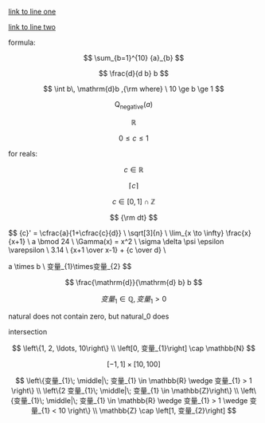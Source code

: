 [link to line one]()

[link to line two](./test_code.py)

formula:

$$
\sum_{b=1}^{10} {a}_{b}
$$

$$
\frac{d}{d b} b
$$

$$
\int b\, \mathrm{d}b ,{\rm where} \  10 \ge b \ge 1
$$

$$
\operatorname{Q}_{\text{negative}}(a)
$$

$$
\mathbb{R}
$$

$$
0 \leq c \leq 1
$$

for reals:

$$
c \in \mathbb{R}
$$

$$
\left\lceil{c}\right\rceil
$$

$$
c \in \left[0, 1\right] \cap \mathbb{Z}
$$

$$
{\rm dt}
$$

$$
{c}' = \cfrac{a}{1+\cfrac{c}{d}} \\
\sqrt[3]{n} \\
\lim_{x \to \infty} \frac{x}{x+1} \\
a \bmod 24 \\
\Gamma(x) = x^2 \\
\sigma \delta \psi \epsilon \varepsilon \\
3.14 \\
{x+1 \over x-1} + {c \over d} \\

a \times b \\ 
变量_{1}\times变量_{2}
$$

$$
\frac{\mathrm{d}}{\mathrm{d} b} b
$$

$$
变量_{1} \in \mathbb{Q}, 变量_{1} > 0
$$

natural does not contain zero, but natural_0 does

intersection

$$
\left\{1, 2, \ldots, 10\right\} \\
\left[0, 变量_{1}\right] \cap \mathbb{N}
$$

$$
\left[-1, 1\right] \times \left[10, 100\right]
$$

$$
\left\{变量_{1}\; \middle|\; 变量_{1} \in \mathbb{R} \wedge 变量_{1} > 1 \right\} \\
\left\{2 变量_{1}\; \middle|\; 变量_{1} \in \mathbb{Z}\right\} \\
\left\{变量_{1}\; \middle|\; 变量_{1} \in \mathbb{R} \wedge 变量_{1} > 1 \wedge 变量_{1} < 10 \right\} \\
\mathbb{Z} \cap \left[1, 变量_{2}\right]
$$
